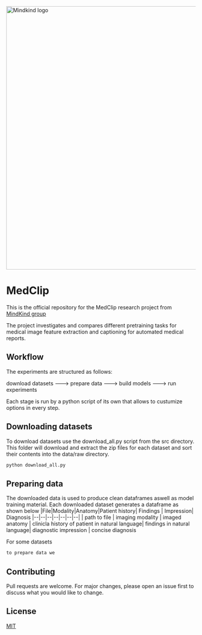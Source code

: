 
<img src="https://mindkindgroup.com/wp-content/uploads/2021/05/logo-negro.svg" alt="Mindkind logo" width="700"/>

# MedClip  
This is the official repository for the MedClip research project from [MindKind group](mindkindgroup.com)

The project investigates and compares different pretraining tasks for medical image feature extraction and captioning for automated medical reports. 

## Workflow
The experiments are structured as follows: 

download datasets ---> prepare data ---> build models ---> run experiments

Each stage is run by a python script of its own that allows to custumize options in every step.																		
## Downloading datasets
To download datasets use the download_all.py script from the src directory. This folder will download and extract the zip files for each dataset and sort their contents into the data/raw directory. 

```bash
python download_all.py
```

## Preparing data
The downloaded data is used to produce clean dataframes aswell as model training material. Each downloaded dataset generates a dataframe as shown below
|File|Modality|Anatomy|Patient history| Findings | Impression| Diagnosis
|--|--|--|--|--|--|--|
| path to file | imaging modality | imaged anatomy | clinicla history of patient in natural language| findings in natural language| diagnostic impression | concise diagnosis



For some datasets 
```python
to prepare data we 
```

## Contributing
Pull requests are welcome. For major changes, please open an issue first to discuss what you would like to change.

## License
[MIT](https://choosealicense.com/licenses/mit/)
